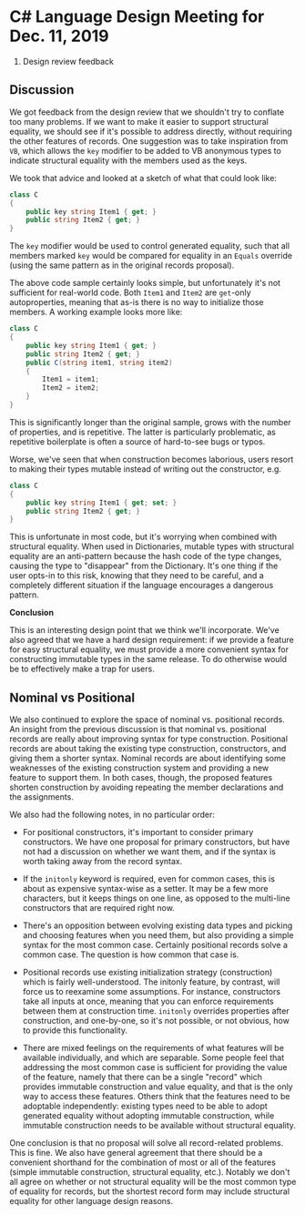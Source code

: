 
# C# Language Design Meeting for Dec. 11, 2019

1. Design review feedback

## Discussion

We got feedback from the design review that we shouldn't try to conflate too many problems. If
we want to make it easier to support structural equality, we should see if it's possible to
address directly, without requiring the other features of records. One suggestion was to take
inspiration from `VB`, which allows the `key` modifier to be added to VB anonymous types to
indicate structural equality with the members used as the keys.

We took that advice and looked at a sketch of what that could look like:

```C#
class C
{
    public key string Item1 { get; }
    public string Item2 { get; }
}
```

The `key` modifier would be used to control generated equality, such that all members marked
`key` would be compared for equality in an `Equals` override (using the same pattern as in the
original records proposal).

The above code sample certainly looks simple, but unfortunately it's not sufficient for
real-world code. Both `Item1` and `Item2` are `get`-only autoproperties, meaning that as-is there
is no way to initialize those members. A working example looks more like:

```C#
class C
{
    public key string Item1 { get; }
    public string Item2 { get; }
    public C(string item1, string item2)
    {
        Item1 = item1;
        Item2 = item2;
    }
}
```

This is significantly longer than the original sample, grows with the number of properties, and
is repetitive. The latter is particularly problematic, as repetitive boilerplate is often a source
of hard-to-see bugs or typos.

Worse, we've seen that when construction becomes laborious, users resort to making their types
mutable instead of writing out the constructor, e.g.

```C#
class C
{
    public key string Item1 { get; set; }
    public string Item2 { get; }
}
```

This is unfortunate in most code, but it's worrying when combined with structural equality. When
used in Dictionaries, mutable types with structural equality are an anti-pattern because the hash
code of the type changes, causing the type to "disappear" from the Dictionary. It's one thing if
the user opts-in to this risk, knowing that they need to be careful, and a completely different
situation if the language encourages a dangerous pattern.

**Conclusion**

This is an interesting design point that we think we'll incorporate. We've also agreed that we
have a hard design requirement: if we provide a feature for easy structural equality, we must
provide a more convenient syntax for constructing immutable types in the same release. To do
otherwise would be to effectively make a trap for users.

## Nominal vs Positional

We also continued to explore the space of nominal vs. positional records. An insight from the
previous discussion is that nominal vs. positional records are really about improving syntax
for type construction. Positional records are about taking the existing type construction,
constructors, and giving them a shorter syntax. Nominal records are about identifying some
weaknesses of the existing construction system and providing a new feature to support them. In
both cases, though, the proposed features shorten construction by avoiding repeating the member
declarations and the assignments.

We also had the following notes, in no particular order:

* For positional constructors, it's important to consider primary constructors. We have one
proposal for primary constructors, but have not had a discussion on whether we want them, and if
the syntax is worth taking away from the record syntax.

* If the `initonly` keyword is required, even for common cases, this is about
as expensive syntax-wise as a setter. It may be a few more characters, but it
keeps things on one line, as opposed to the multi-line constructors that are
required right now.

* There's an opposition between evolving existing data types and picking and choosing features when
you need them, but also providing a simple syntax for the most common case. Certainly positional
records solve a common case. The question is how common that case is.

* Positional records use existing initialization strategy (construction) which is fairly
well-understood. The initonly feature, by contrast, will force us to reexamine some assumptions.
For instance, constructors take all inputs at once, meaning that you can enforce requirements
between them at construction time. `initonly` overrides properties after construction, and
one-by-one, so it's not possible, or not obvious, how to provide this functionality.

* There are mixed feelings on the requirements of what features will be available individually, and
which are separable. Some people feel that addressing the most common case is sufficient for
providing the value of the feature, namely that there can be a single "record" which provides
immutable construction and value equality, and that is the only way to access these features.
Others think that the features need to be adoptable independently: existing types need to be able
to adopt generated equality without adopting immutable construction, while immutable construction
needs to be available without structural equality.

One conclusion is that no proposal will solve all record-related problems. This is fine. We also
have general agreement that there should be a convenient shorthand for the combination of most or
all of the features (simple immutable construction, structural equality, etc.). Notably we don't
all agree on whether or not structural equality will be the most common type of equality for
records, but the shortest record form may include structural equality for other language design
reasons.